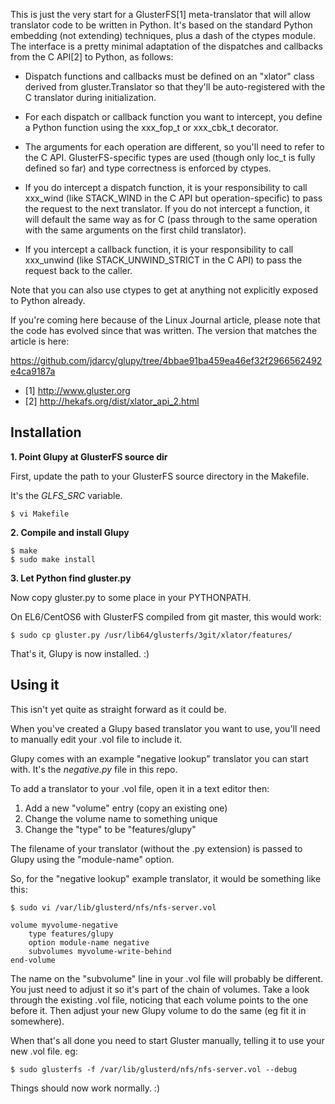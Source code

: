 This is just the very start for a GlusterFS[1] meta-translator that will
allow translator code to be written in Python.  It's based on the standard
Python embedding (not extending) techniques, plus a dash of the ctypes module.
The interface is a pretty minimal adaptation of the dispatches and callbacks
from the C API[2] to Python, as follows:

* Dispatch functions and callbacks must be defined on an "xlator" class
  derived from gluster.Translator so that they'll be auto-registered with
  the C translator during initialization.

* For each dispatch or callback function you want to intercept, you define a
  Python function using the xxx\_fop\_t or xxx\_cbk\_t decorator.

* The arguments for each operation are different, so you'll need to refer to
  the C API.  GlusterFS-specific types are used (though only loc\_t is fully
  defined so far) and type correctness is enforced by ctypes.

* If you do intercept a dispatch function, it is your responsibility to call
  xxx\_wind (like STACK\_WIND in the C API but operation-specific) to pass
  the request to the next translator.  If you do not intercept a function, it
  will default the same way as for C (pass through to the same operation with
  the same arguments on the first child translator).

* If you intercept a callback function, it is your responsibility to call
  xxx\_unwind (like STACK\_UNWIND\_STRICT in the C API) to pass the request back
  to the caller.

Note that you can also use ctypes to get at anything not explicitly exposed to
Python already.

If you're coming here because of the Linux Journal article, please note that
the code has evolved since that was written. The version that matches the
article is here:

https://github.com/jdarcy/glupy/tree/4bbae91ba459ea46ef32f2966562492e4ca9187a

* [1] http://www.gluster.org
* [2] http://hekafs.org/dist/xlator_api_2.html


Installation
------------

__1. Point Glupy at GlusterFS source dir__

First, update the path to your GlusterFS source directory in the Makefile.

It's the *_GLFS_SRC_* variable.

    $ vi Makefile

__2. Compile and install Glupy__

    $ make
    $ sudo make install

__3. Let Python find gluster.py__

Now copy gluster.py to some place in your PYTHONPATH.

On EL6/CentOS6 with GlusterFS compiled from git master, this would work:

    $ sudo cp gluster.py /usr/lib64/glusterfs/3git/xlator/features/

That's it, Glupy is now installed. :)


Using it
--------

This isn't yet quite as straight forward as it could be.

When you've created a Glupy based translator you want to use,
you'll need to manually edit your .vol file to include it.

Glupy comes with an example "negative lookup" translator
you can start with.  It's the _negative.py_ file in this repo.

To add a translator to your .vol file, open it in a text
editor then:

1. Add a new "volume" entry (copy an existing one)
2. Change the volume name to something unique
3. Change the "type" to be "features/glupy"

The filename of your translator (without the .py extension)
is passed to Glupy using the "module-name" option.

So, for the "negative lookup" example translator, it would
be something like this:

    $ sudo vi /var/lib/glusterd/nfs/nfs-server.vol

    volume myvolume-negative
        type features/glupy
        option module-name negative
        subvolumes myvolume-write-behind
    end-volume

The name on the "subvolume" line in your .vol file will
probably be different.  You just need to adjust it so it's
part of the chain of volumes.  Take a look through the
existing .vol file, noticing that each volume points to
the one before it.  Then adjust your new Glupy volume to
do the same (eg fit it in somewhere).

When that's all done you need to start Gluster manually,
telling it to use your new .vol file.  eg:

    $ sudo glusterfs -f /var/lib/glusterd/nfs/nfs-server.vol --debug

Things should now work normally. :)
